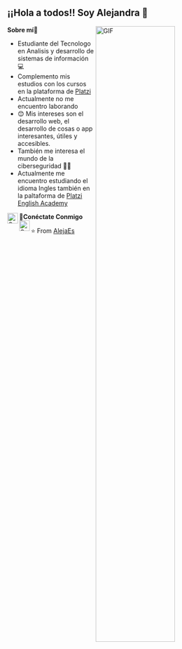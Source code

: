 <h2>¡¡Hola a todos!! Soy Alejandra 👋</h2>
    <img align="right" alt="GIF" src="https://res.cloudinary.com/practicaldev/image/fetch/s--2bZIjPGC--/c_limit%2Cf_auto%2Cfl_progressive%2Cq_66%2Cw_880/https://dev-to-uploads.s3.amazonaws.com/i/d4tvukbt5mra37cvwklk.gif" width="60%" />

**Sobre mí**👩

- Estudiante del Tecnologo en Analisis y desarrollo de sistemas de información💻
- Complemento mis estudios con los cursos en la plataforma de [Platzi](https://platzi.com "Platzi")
- Actualmente no me encuentro laborando
- 😊 Mis intereses son el desarrollo web, el desarrollo de cosas o app interesantes, útiles y accesibles.
- También me interesa el mundo de la ciberseguridad 👩‍💻
- Actualmente me encuentro estudiando el idioma Ingles también en la paltaforma de [Platzi English Academy](https://platzi.com/idioma-ingles/ "Platzi English Academy")

🚀**Conéctate Conmigo**
<a href="https://www.linkedin.com/in/alejandra-espinosa-jim%C3%A9nez-871b2255/">
  <img align="left" alt="Omar_BM" width="24px" src="https://cdn.jsdelivr.net/npm/simple-icons@v3/icons/linkedin.svg" />
</a>
<a href="https://www.instagram.com/maleja880629/">
  <img align="left" alt="Omar_BM" width="24px" src="https://cdn.jsdelivr.net/npm/simple-icons@v3/icons/instagram.svg" />
</a>

⭐️ From [AlejaEs](https://github.com/AlejaEs)


